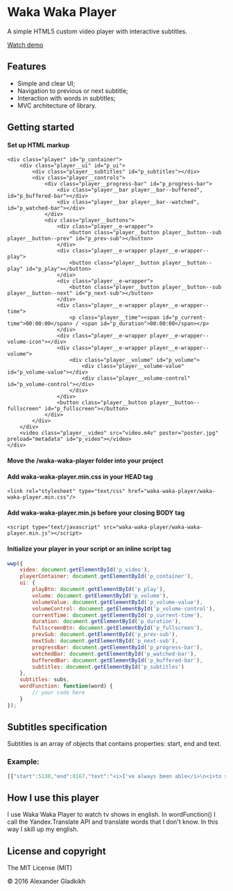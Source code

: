 # Waka Waka Player

A simple HTML5 custom video player with interactive subtitles.

[Watch demo](https://whyamiscott.github.io/waka-waka-player/)

## Features
* Simple and clear UI;
* Navigation to previous or next subtitle;
* Interaction with words in subtitles;
* MVC architecture of library.

## Getting started

#### Set up HTML markup  
```
<div class="player" id="p_container">
    <div class="player__ui" id="p_ui">
        <div class="player__subtitles" id="p_subtitles"></div>
        <div class="player__controls">
            <div class="player__progress-bar" id="p_progress-bar">
                <div class="player__bar player__bar--buffered", id="p_buffered-bar"></div>
                <div class="player__bar player__bar--watched", id="p_watched-bar"></div>
            </div>
            <div class="player__buttons">
                <div class="player__e-wrapper">
                    <button class="player__button player__button--sub player__button--prev" id="p_prev-sub"></button>
                </div>
                <div class="player__e-wrapper player__e-wrapper--play">
                    <button class="player__button player__button--play" id="p_play"></button>
                </div>
                <div class="player__e-wrapper">
                    <button class="player__button player__button--sub player__button--next" id="p_next-sub"></button>
                </div>
                <div class="player__e-wrapper player__e-wrapper--time">
                    <p class="player__time"><span id="p_current-time">00:00:00</span> / <span id="p_duration">00:00:00</span></p>
                </div>
                <div class="player__e-wrapper player__e-wrapper--volume-icon"></div>
                <div class="player__e-wrapper player__e-wrapper--volume">
                    <div class="player__volume" id="p_volume">
                        <div class="player__volume-value" id="p_volume-value"></div>
                        <div class="player__volume-control" id="p_volume-control"></div>
                    </div>
                </div>
                <button class="player__button player__button--fullscreen" id="p_fullscreen"></button>
            </div>
        </div>
    </div>
    <video class="player__video" src="video.m4v" poster="poster.jpg" preload="metadata" id="p_video"></video>
</div>
```
#### Move the /waka-waka-player folder into your project
#### Add waka-waka-player.min.css in your HEAD tag
```
<link rel="stylesheet" type="text/css" href="waka-waka-player/waka-waka-player.min.css"/>
```
#### Add waka-waka-player.min.js before your closing BODY tag
```
<script type="text/javascript" src="waka-waka-player/waka-waka-player.min.js"></script>
```
#### Initialize your player in your script or an inline script tag
```javascript
wwp({
	video: document.getElementById('p_video'),
	playerContainer: document.getElementById('p_container'),
	ui: {
		playBtn: document.getElementById('p_play'),
		volume: document.getElementById('p_volume'),
		volumeValue: document.getElementById('p_volume-value'),
		volumeControl: document.getElementById('p_volume-control'),
		currentTime: document.getElementById('p_current-time'),
		duration: document.getElementById('p_duration'),
		fullscreenBtn: document.getElementById('p_fullscreen'),
		prevSub: document.getElementById('p_prev-sub'),
		nextSub: document.getElementById('p_next-sub'),
		progressBar: document.getElementById('p_progress-bar'),
		watchedBar: document.getElementById('p_watched-bar'),
		bufferedBar: document.getElementById('p_buffered-bar'),
		subtitles: document.getElementById('p_subtitles')
	},
	subtitles: subs,
	wordFunction: function(word) {
		// your code here
	}
});
```

## Subtitles specification
Subtitles is an array of objects that contains properties: start, end and text.
### Example:
```javascript
[{"start":5130,"end":8167,"text":"<i>I've always been able</i>\n<i>to sleep through anything.</i>"},{"start":8383,"end":12137,"text":"<i>Storms, sirens, you name it.</i>\n<i>Last night, I didn't sleep.</i>"},{"start":14889,"end":17767,"text":"<i>I guess I get a little goofy</i>\n<i>when I'm nervous.</i>"},{"start":20937,"end":23212,"text":"<i>You see, today isn't just any other day.</i>"},{"start":23398,"end":24672,"text":"<i>It's my first day.</i>"},{"start":24816,"end":26135,"text":"I'm the man."}]
```

## How I use this player
I use Waka Waka Player to watch tv shows in english. In wordFunction() I call the Yandex.Translate API and translate words that I don't know. In this way I skill up my english.

## License and copyright

The MIT License (MIT)

© 2016 Alexander Gladkikh
